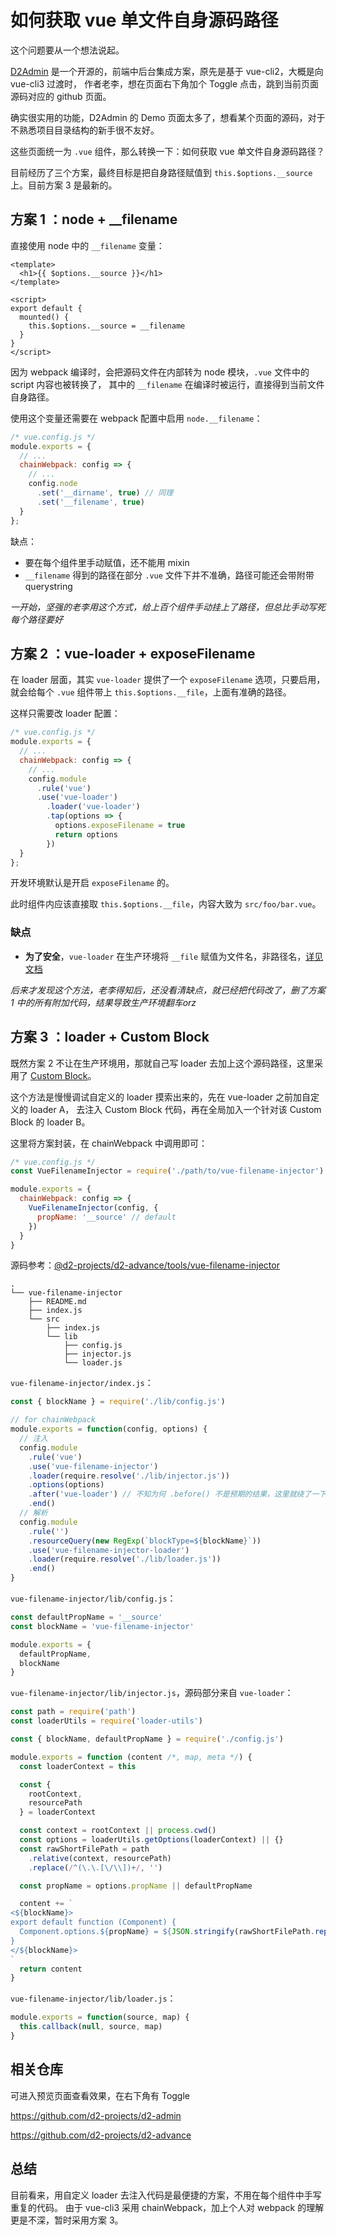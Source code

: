 # 如何获取 vue 单文件自身源码路径

这个问题要从一个想法说起。

[D2Admin](https://github.com/d2-projects/d2-admin) 是一个开源的，前端中后台集成方案，原先是基于 vue-cli2，大概是向 vue-cli3 过渡时，
作者老李，想在页面右下角加个 Toggle 点击，跳到当前页面源码对应的 github 页面。

确实很实用的功能，D2Admin 的 Demo 页面太多了，想看某个页面的源码，对于不熟悉项目目录结构的新手很不友好。

这些页面统一为 `.vue` 组件，那么转换一下：如何获取 vue 单文件自身源码路径？

目前经历了三个方案，最终目标是把自身路径赋值到 `this.$options.__source` 上。目前方案 3 是最新的。

## 方案 1 ：node + __filename

直接使用 node 中的 `__filename` 变量：

``` vue
<template>
  <h1>{{ $options.__source }}</h1>
</template>

<script>
export default {
  mounted() {
    this.$options.__source = __filename
  }
}
</script>
```

因为 webpack 编译时，会把源码文件在内部转为 node 模块，`.vue` 文件中的 script 内容也被转换了，
其中的 `__filename` 在编译时被运行，直接得到当前文件自身路径。

使用这个变量还需要在 webpack 配置中启用 `node.__filename`：

``` js
/* vue.config.js */
module.exports = {
  // ...
  chainWebpack: config => {
    // ...
    config.node
      .set('__dirname', true) // 同理
      .set('__filename', true)
  }
};
```

缺点：
- 要在每个组件里手动赋值，还不能用 mixin
- `__filename` 得到的路径在部分 `.vue` 文件下并不准确，路径可能还会带附带 querystring

*一开始，坚强的老李用这个方式，给上百个组件手动挂上了路径，但总比手动写死每个路径要好*

## 方案 2 ：vue-loader + exposeFilename

在 loader 层面，其实 `vue-loader` 提供了一个 `exposeFilename` 选项，只要启用，
就会给每个 `.vue` 组件带上 `this.$options.__file`，上面有准确的路径。

这样只需要改 loader 配置：

``` js
/* vue.config.js */
module.exports = {
  // ...
  chainWebpack: config => {
    // ...
    config.module
      .rule('vue')
      .use('vue-loader')
        .loader('vue-loader')
        .tap(options => {
          options.exposeFilename = true
          return options
        })
  }
};
```

开发环境默认是开启 `exposeFilename` 的。

此时组件内应该直接取 `this.$options.__file`，内容大致为 `src/foo/bar.vue`。

### 缺点

  - **为了安全**，`vue-loader` 在生产环境将 `__file` 赋值为文件名，非路径名，[详见文档](https://vue-loader.vuejs.org/options.html#exposefilename)

*后来才发现这个方法，老李得知后，还没看清缺点，就已经把代码改了，删了方案 1 中的所有附加代码，结果导致生产环境翻车orz*

## 方案 3 ：loader + Custom Block

既然方案 2 不让在生产环境用，那就自己写 loader 去加上这个源码路径，这里采用了 [Custom Block](https://vue-loader.vuejs.org/guide/custom-blocks.html)。

这个方法是慢慢调试自定义的 loader 摸索出来的，先在 vue-loader 之前加自定义的 loader A，
去注入 Custom Block 代码，再在全局加入一个针对该 Custom Block 的 loader B。

这里将方案封装，在 chainWebpack 中调用即可：

``` js
/* vue.config.js */
const VueFilenameInjector = require('./path/to/vue-filename-injector')

module.exports = {
  chainWebpack: config => {
    VueFilenameInjector(config, {
      propName: '__source' // default
    })
  }
}
```

源码参考：[@d2-projects/d2-advance/tools/vue-filename-injector](https://github.com/d2-projects/d2-advance/tree/master/tools/vue-filename-injector)

```
.
└── vue-filename-injector
    ├── README.md
    ├── index.js
    └── src
        ├── index.js
        └── lib
            ├── config.js
            ├── injector.js
            └── loader.js
```

`vue-filename-injector/index.js`：
``` js
const { blockName } = require('./lib/config.js')

// for chainWebpack
module.exports = function(config, options) {
  // 注入
  config.module
    .rule('vue')
    .use('vue-filename-injector')
    .loader(require.resolve('./lib/injector.js'))
    .options(options)
    .after('vue-loader') // 不知为何 .before() 不是预期的结果，这里就绕了一下
    .end()
  // 解析
  config.module
    .rule('')
    .resourceQuery(new RegExp(`blockType=${blockName}`))
    .use('vue-filename-injector-loader')
    .loader(require.resolve('./lib/loader.js'))
    .end()
}
```

`vue-filename-injector/lib/config.js`：
``` js
const defaultPropName = '__source'
const blockName = 'vue-filename-injector'

module.exports = {
  defaultPropName,
  blockName
}
```

`vue-filename-injector/lib/injector.js`，源码部分来自 `vue-loader`：
``` js
const path = require('path')
const loaderUtils = require('loader-utils')

const { blockName, defaultPropName } = require('./config.js')

module.exports = function (content /*, map, meta */) {
  const loaderContext = this

  const {
    rootContext,
    resourcePath
  } = loaderContext

  const context = rootContext || process.cwd()
  const options = loaderUtils.getOptions(loaderContext) || {}
  const rawShortFilePath = path
    .relative(context, resourcePath)
    .replace(/^(\.\.[\/\\])+/, '')

  const propName = options.propName || defaultPropName

  content += `
<${blockName}>
export default function (Component) {
  Component.options.${propName} = ${JSON.stringify(rawShortFilePath.replace(/\\/g, '/'))}
}
</${blockName}>
`
  return content
}
```

`vue-filename-injector/lib/loader.js`：
``` js
module.exports = function(source, map) {
  this.callback(null, source, map)
}
```

## 相关仓库

可进入预览页面查看效果，在右下角有 Toggle

https://github.com/d2-projects/d2-admin

https://github.com/d2-projects/d2-advance

## 总结

目前看来，用自定义 loader 去注入代码是最便捷的方案，不用在每个组件中手写重复的代码。
由于 vue-cli3 采用 chainWebpack，加上个人对 webpack 的理解更是不深，暂时采用方案 3。
